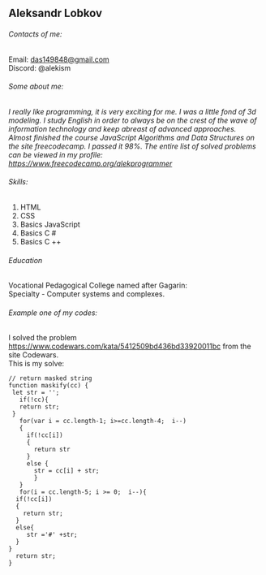 ## Aleksandr Lobkov

###### Contacts of me:<br>
Email: das149848@gmail.com<br>
Discord: @alekism<br>
###### Some about me:<br>
_I really like programming, it is very exciting for me. I was a little fond of 3d modeling. I study English in order to always be on the crest of the wave of information technology and keep abreast of advanced approaches._<br>
_Almost finished the course JavaScript Algorithms and Data Structures on the site freecodecamp. I passed it 98%. The entire list of solved problems can be viewed in my profile: https://www.freecodecamp.org/alekprogrammer_
###### Skills:<br>
1. HTML
2. CSS
3. Basics JavaScript
4. Basics C #
5. Basics C ++

###### Education<br>
Vocational Pedagogical College named after Gagarin:<br>
Specialty - Computer systems and complexes.
###### Example one of my codes:<br>
I solved the problem https://www.codewars.com/kata/5412509bd436bd33920011bc from the site Codewars.<br>
This is my solve:
```
// return masked string
function maskify(cc) {
 let str = '';
   if(!cc){
   return str;
 }
   for(var i = cc.length-1; i>=cc.length-4;  i--)
   {
     if(!cc[i])
     {
       return str
     }
     else {
       str = cc[i] + str;
       }
   }
   for(i = cc.length-5; i >= 0;  i--){
  if(!cc[i])
  {
    return str;
  }
  else{
     str ='#' +str;
  }
}
  return str;
}
```
